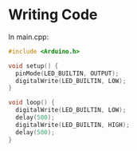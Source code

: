 # Writing Code

In main.cpp:

```cpp
#include <Arduino.h>

void setup() {
  pinMode(LED_BUILTIN, OUTPUT);
  digitalWrite(LED_BUILTIN, LOW);
}

void loop() {
  digitalWrite(LED_BUILTIN, LOW);
  delay(500);
  digitalWrite(LED_BUILTIN, HIGH);
  delay(500);
}

```

